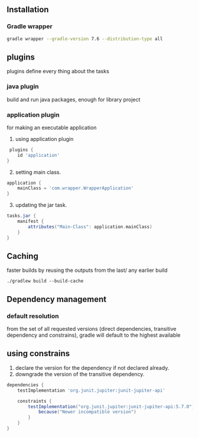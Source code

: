 ## Installation

### Gradle wrapper

```bash
gradle wrapper --gradle-version 7.6 --distribution-type all
```

## plugins
plugins define every thing about the tasks

### java plugin 
build and run java packages, enough for library project 

### application plugin 
for making an executable application 

1. using application plugin
```groovy
 plugins {
    id 'application'
}
```

2. setting main class.
```groovy
application {
    mainClass = 'com.wrapper.WrapperApplication'
}
```

3. updating the jar task.
```groovy
tasks.jar {
    manifest {
        attributes("Main-Class": application.mainClass)
    }
}
``` 

## Caching 
faster builds by reusing the outputs from the last/ any earlier build 

```shell
./gradlew build --build-cache
```

## Dependency management

### default resolution 
from the set of all requested versions (direct dependencies, transitive dependency and constrains), gradle will default to the highest available

## using constrains 
1. declare the version for the dependency if not declared already.
2. downgrade the version of the transitive dependency.    
```groovy
dependencies {
    testImplementation 'org.junit.jupiter:junit-jupiter-api'

    constraints {
        testImplementation("org.junit.jupiter:junit-jupiter-api:5.7.0"){
            because("Newer incompatible version")
        }
    }
}
```


 

 